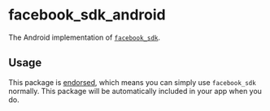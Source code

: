 # facebook_sdk_android


The Android implementation of [`facebook_sdk`][1].

## Usage

This package is [endorsed][2], which means you can simply use `facebook_sdk`
normally. This package will be automatically included in your app when you do.

[1]: ../url_launcher
[2]: https://flutter.dev/docs/development/packages-and-plugins/developing-packages#endorsed-federated-plugin